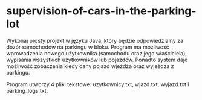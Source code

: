 # supervision-of-cars-in-the-parking-lot

Wykonaj prosty projekt w języku Java, który będzie odpowiedzialny za dozór samochodów na parkingu w bloku. Program ma możliwość wprowadzenia nowego użytkownika (samochodu oraz jego właściciela), wypisania wszystkich użytkowników lub pojazdów.
Ponadto system daje możliwość zobaczenia kiedy dany pojazd wjeżdża oraz wyjeżdża z parkingu.

Program utworzy 4 pliki tekstowe: uzytkownicy.txt, wjazd.txt, wyjazd.txt i parking_logs.txt.